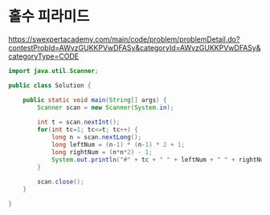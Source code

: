 # 홀수 피라미드
https://swexpertacademy.com/main/code/problem/problemDetail.do?contestProbId=AWvzGUKKPVwDFASy&categoryId=AWvzGUKKPVwDFASy&categoryType=CODE

```java
import java.util.Scanner;

public class Solution {

	public static void main(String[] args) {
		Scanner scan = new Scanner(System.in);
		
		int t = scan.nextInt();
		for(int tc=1; tc<=t; tc++) {
			long n = scan.nextLong();
			long leftNum = (n-1) * (n-1) * 2 + 1;
			long rightNum = (n*n*2) - 1;
			System.out.println("#" + tc + " " + leftNum + " " + rightNum);
		}
		
		scan.close();
	}

}

```
